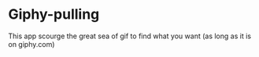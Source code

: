# Giphy-pulling
This app scourge the great sea of gif to find what you want (as long as it is on giphy.com)
